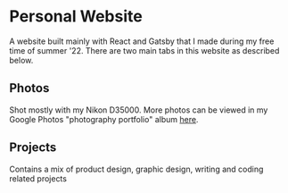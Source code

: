 # Personal Website

A website built mainly with React and Gatsby that I made during my free time of summer '22. There are two main tabs in this website as described below.

## Photos

Shot mostly with my Nikon D35000. More photos can be viewed in my Google Photos "photography portfolio" album [here](https://photos.app.goo.gl/rsVvGeXunDx8tNBo8).

## Projects

Contains a mix of product design, graphic design, writing and coding related projects
